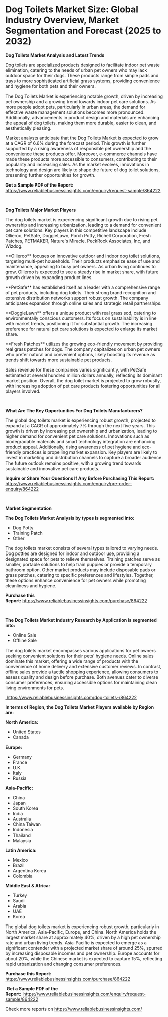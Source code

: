 <p><h1>Dog Toilets Market Size: Global Industry Overview, Market Segmentation and Forecast (2025 to 2032)</h1></p><p><strong>Dog Toilets Market Analysis and Latest Trends</strong></p>
<p><p>Dog toilets are specialized products designed to facilitate indoor pet waste elimination, catering to the needs of urban pet owners who may lack outdoor space for their dogs. These products range from simple pads and trays to more sophisticated artificial grass systems, providing convenience and hygiene for both pets and their owners. </p><p>The Dog Toilets Market is experiencing notable growth, driven by increasing pet ownership and a growing trend towards indoor pet care solutions. As more people adopt pets, particularly in urban areas, the demand for effective waste management solutions becomes more pronounced. Additionally, advancements in product design and materials are enhancing the appeal of dog toilets, making them more durable, easier to clean, and aesthetically pleasing.</p><p>Market analysts anticipate that the Dog Toilets Market is expected to grow at a CAGR of 6.6% during the forecast period. This growth is further supported by a rising awareness of responsible pet ownership and the convenience these products offer. Moreover, e-commerce channels have made these products more accessible to consumers, contributing to their popularity and increasing sales. As the market evolves, innovations in technology and design are likely to shape the future of dog toilet solutions, presenting further opportunities for growth.</p></p>
<p><strong>Get a Sample PDF of the Report:&nbsp;</strong> <a href="https://www.reliablebusinessinsights.com/enquiry/request-sample/864222?utm_campaign=2209&utm_medium=2&utm_source=Github&utm_content=ia&utm_term=08022025&utm_id=dog-toilets">https://www.reliablebusinessinsights.com/enquiry/request-sample/864222</a></p>
<p>&nbsp;</p>
<p><strong>Dog Toilets Major Market Players</strong></p>
<p><p>The dog toilets market is experiencing significant growth due to rising pet ownership and increasing urbanization, leading to a demand for convenient pet care solutions. Key players in this competitive landscape include Ollieroo, PetSafe, DoggieLawn, Porch Potty, Richell Corporation, Fresh Patches, PETMAKER, Nature's Miracle, PeckRock Associates, Inc, and Wizdog.</p><p>**Ollieroo** focuses on innovative outdoor and indoor dog toilet solutions, targeting multi-pet households. Their products emphasize ease of use and maintenance, appealing to busy pet owners. As urban living continues to grow, Ollieroo is expected to see a steady rise in market share, with future growth driven by expanding product lines.</p><p>**PetSafe** has established itself as a leader with a comprehensive range of pet products, including dog toilets. Their strong brand recognition and extensive distribution networks support robust growth. The company anticipates expansion through online sales and strategic retail partnerships.</p><p>**DoggieLawn** offers a unique product with real grass sod, catering to environmentally conscious customers. Its focus on sustainability is in line with market trends, positioning it for substantial growth. The increasing preference for natural pet care solutions is expected to enlarge its market share.</p><p>**Fresh Patches** utilizes the growing eco-friendly movement by providing real grass patches for dogs. The company capitalizes on urban pet owners who prefer natural and convenient options, likely boosting its revenue as trends shift towards more sustainable pet products.</p><p>Sales revenue for these companies varies significantly, with PetSafe estimated at several hundred million dollars annually, reflecting its dominant market position. Overall, the dog toilet market is projected to grow robustly, with increasing adoption of pet care products fostering opportunities for all players involved.</p></p>
<p>&nbsp;</p>
<p><strong>What Are The Key Opportunities For Dog Toilets Manufacturers?</strong></p>
<p><p>The global dog toilets market is experiencing robust growth, projected to expand at a CAGR of approximately 7% through the next five years. This growth is driven by increasing pet ownership and urbanization, leading to higher demand for convenient pet care solutions. Innovations such as biodegradable materials and smart technology integration are enhancing product appeal. Additionally, rising awareness of pet hygiene and eco-friendly practices is propelling market expansion. Key players are likely to invest in marketing and distribution channels to capture a broader audience. The future outlook remains positive, with a growing trend towards sustainable and innovative pet care products.</p></p>
<p><strong>Inquire or Share Your Questions If Any Before Purchasing This Report:</strong> <a href="https://www.reliablebusinessinsights.com/enquiry/pre-order-enquiry/864222?utm_campaign=2209&utm_medium=2&utm_source=Github&utm_content=ia&utm_term=08022025&utm_id=dog-toilets">https://www.reliablebusinessinsights.com/enquiry/pre-order-enquiry/864222</a></p>
<p>&nbsp;</p>
<p><strong>Market Segmentation</strong></p>
<p><strong>The Dog Toilets Market Analysis by types is segmented into:</strong></p>
<p><ul><li>Dog Potty</li><li>Training Patch</li><li>Other</li></ul></p>
<p><p>The dog toilets market consists of several types tailored to varying needs. Dog potties are designed for indoor and outdoor use, providing a designated space for pets to relieve themselves. Training patches serve as smaller, portable solutions to help train puppies or provide a temporary bathroom option. Other market products may include disposable pads or grass patches, catering to specific preferences and lifestyles. Together, these options enhance convenience for pet owners while promoting cleanliness and hygiene.</p></p>
<p><strong>Purchase this Report:&nbsp;</strong><a href="https://www.reliablebusinessinsights.com/purchase/864222?utm_campaign=2209&utm_medium=2&utm_source=Github&utm_content=ia&utm_term=08022025&utm_id=dog-toilets">https://www.reliablebusinessinsights.com/purchase/864222</a></p>
<p>&nbsp;</p>
<p><strong>The Dog Toilets Market Industry Research by Application is segmented into:</strong></p>
<p><ul><li>Online Sale</li><li>Offline Sale</li></ul></p>
<p><p>The dog toilets market encompasses various applications for pet owners seeking convenient solutions for their pets' hygiene needs. Online sales dominate this market, offering a wide range of products with the convenience of home delivery and extensive customer reviews. In contrast, offline sales provide a tactile shopping experience, allowing consumers to assess quality and design before purchase. Both avenues cater to diverse consumer preferences, ensuring accessible options for maintaining clean living environments for pets.</p></p>
<p><a href="https://www.reliablebusinessinsights.com/dog-toilets-r864222?utm_campaign=2209&utm_medium=2&utm_source=Github&utm_content=ia&utm_term=08022025&utm_id=dog-toilets">&nbsp;https://www.reliablebusinessinsights.com/dog-toilets-r864222</a></p>
<p><strong>In terms of Region, the Dog Toilets Market Players available by Region are:</strong></p>
<p>
    <p> <strong> North America: </strong>
        <ul>
            <li>United States</li>
            <li>Canada</li>
        </ul>
        </p> 
    <p> <strong> Europe: </strong>
        <ul>
            <li>Germany</li>
            <li>France</li>
            <li>U.K.</li>
            <li>Italy</li>
            <li>Russia</li>
        </ul>
        </p> 
    <p> <strong> Asia-Pacific: </strong>
        <ul>
            <li>China</li>
            <li>Japan</li>
            <li>South Korea</li>
            <li>India</li>
            <li>Australia</li>
            <li>China Taiwan</li>
            <li>Indonesia</li>
            <li>Thailand</li>
            <li>Malaysia</li>
        </ul>
        </p> 
    <p> <strong> Latin America: </strong>
        <ul>
            <li>Mexico</li>
            <li>Brazil</li>
            <li>Argentina Korea</li>
            <li>Colombia</li>
        </ul>
        </p> 
    <p> <strong> Middle East & Africa: </strong>
        <ul>
            <li>Turkey</li>
            <li>Saudi</li>
            <li>Arabia</li>
            <li>UAE</li>
            <li>Korea</li>
        </ul>
    </p>
    </p>
<p><p>The global dog toilets market is experiencing robust growth, particularly in North America, Asia-Pacific, Europe, and China. North America holds the largest market share at approximately 40%, driven by a high pet ownership rate and urban living trends. Asia-Pacific is expected to emerge as a significant contender with a projected market share of around 25%, spurred by increasing disposable incomes and pet ownership. Europe accounts for about 20%, while the Chinese market is expected to capture 15%, reflecting rapid urbanization and changing consumer preferences.</p></p>
<p><strong>Purchase this Report: </strong><a href="https://www.reliablebusinessinsights.com/purchase/864222?utm_campaign=2209&utm_medium=2&utm_source=Github&utm_content=ia&utm_term=08022025&utm_id=dog-toilets">https://www.reliablebusinessinsights.com/purchase/864222</a></p>
<p>&nbsp;<strong>Get a Sample PDF of the Report:&nbsp;&nbsp;</strong><a href="https://www.reliablebusinessinsights.com/enquiry/request-sample/864222?utm_campaign=2209&utm_medium=2&utm_source=Github&utm_content=ia&utm_term=08022025&utm_id=dog-toilets">https://www.reliablebusinessinsights.com/enquiry/request-sample/864222</a></p>
<p><strong></strong></p>
<p>Check more reports on <a href="https://www.reliablebusinessinsights.com/?utm_campaign=2209&utm_medium=2&utm_source=Github&utm_content=ia&utm_term=08022025&utm_id=dog-toilets">https://www.reliablebusinessinsights.com/</a></p>